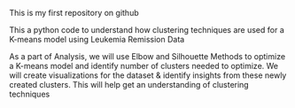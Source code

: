 This is my first repository on github

This a python code to understand how clustering techniques are used for a K-means model using Leukemia Remission Data

As a part of Analysis, we will use Elbow and Silhouette Methods to optimize a K-means model and identify number of clusters needed to optimize. We will create visualizations for the dataset & identify insights from these newly created clusters. This will help get an understanding of clustering techniques
